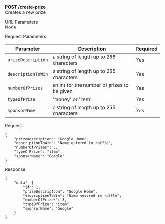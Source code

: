 **POST /create-prize** <br />
Creates a new prize

URL Parameters <br />
None

Request Parameters <br />

| Parameter        | Description           | Required  |
| ---------------- | --------------------- | --------- |
| `prizeDescription` | a string of length up to 255 characters | Yes |
| `descriptionToWin` | a string of length up to 255 characters | Yes |
| `numberOfPrizes` | an int for the number of prizes to be given | Yes |
| `typeOfPrize` | 'money' or 'item' | Yes |
| `sponsorName` |  a string of length up to 255 characters | Yes |

Request
```
{
	"prizeDescription": "Google Home",
	"descriptionToWin": "Name entered in raffle",
  	"numberOfPrizes": 3,
  	"typeOfPrize": "item",
	"sponsorName": "Google"
}
```

Response
```
{
	"data": {
		"id": 1,
		"prizeDescription": "Google Home",
		"descriptionToWin": "Name entered in raffle",
	  	"numberOfPrizes": 3,
	  	"typeOfPrize": "item",
		"sponsorName": "Google"
	}
}
```

